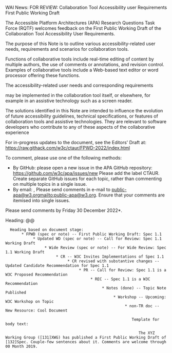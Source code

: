 WAI News:
FOR REVIEW: Collaboration Tool Accessibility user Requirements First
Public Working Draft

The Accessible Platform Architectures (APA) Research Questions Task Force (RQTF) welcomes feedback on the First Public Working Draft of the Collaboration  Tool Accessibility User Requirements.


The purpose of this Note is to outline various accessibility-related user needs, requirements and scenarios for collaboration tools.



Functions of collaborative tools include  real-time editing of content by multiple authors, the use of comments or annotations, and revision control. Examples of collaborative tools include a Web-based text editor or word processor offering these functions.



The accessibility-related user needs and corresponding requirements

may be implemented in the collaboration tool itself, or elsewhere, for example in an assistive technology such as a screen reader.



The solutions identified in this Note are intended to influence the
evolution of future accessibility guidelines, technical
specifications, or features of collaboration tools and assistive
technologies. They are relevant to software developers who
contribute to any of these aspects of the collaborative experience



For in-progress updates to the document, see the Editors' Draft at:
https://raw.githack.com/w3c/ctaur/FPWD-2022/index.html



To comment, please use one of the following methods:

  *   By GitHub:  please open a new issue in the APA GitHub repository: https://github.com/w3c/apa/issues/new Please add the label CTAUR. Create separate GitHub issues for each topic, rather than commenting on multiple topics in a single issue.
  *   By email: , Please send comments in e-mail to public-apa@w3.org<mailto:public-apa@w3.org>. Ensure that your comments are itemised into single issues.



Please send comments by  Friday 30 December 2022*.

   Heading: @@

      Heading based on document stage:
           * FPWD (spec or note) -- First Public Working Draft: Spec 1.1
                * Updated WD (spec or note) -- Call for Review: Spec 1.1 Working Draft
                     * Wide Review (spec or note) -- For Wide Review: Spec 1.1 Working Draft
                          * CR -- W3C Invites Implementations of Spec 1.1
                               * CR revised with substantive changes -- Updated Candidate Recommendation for Spec 1.1
                                    * PR -- Call for Review: Spec 1.1 is a W3C Proposed Recommendation
                                         * REC -- Spec 1.1 is a W3C Recommendation
                                              * Notes (done) -- Topic Note Published
                                                   * Workshop -- Upcoming: W3C Workshop on Topic
                                                        * non-TR doc -- New Resource: Cool Document

                                                           Template for body text:

                                                              The XYZ Working Group ([131]XWG) has published a First Public Working Draft of [132]Spec. Couple-few sentences about it. Comments are welcome through 00 Month 2019.


